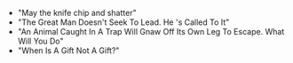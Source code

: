 * "May the knife chip and shatter"
* "The Great Man Doesn't Seek To Lead. He 's Called To It"
* "An Animal Caught In A Trap Will Gnaw Off Its Own Leg To Escape. What Will You Do"
* "When Is A Gift Not A Gift?"
